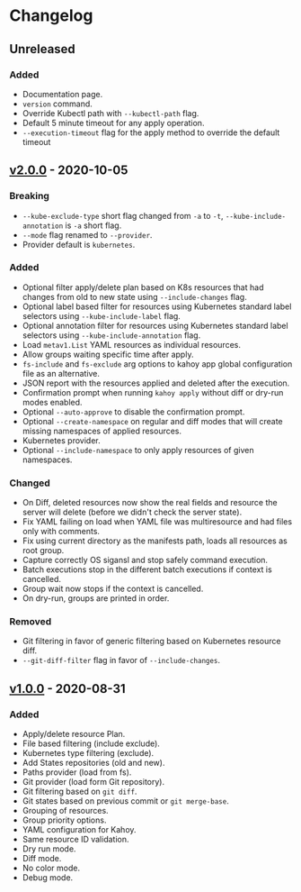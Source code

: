 # Changelog

## Unreleased

### Added

- Documentation page.
- `version` command.
- Override Kubectl path with `--kubectl-path` flag.
- Default 5 minute timeout for any apply operation.
- `--execution-timeout` flag for the apply method to override the default timeout

## [v2.0.0] - 2020-10-05

### Breaking

- `--kube-exclude-type` short flag changed from `-a` to `-t`, `--kube-include-annotation` is `-a` short flag.
- `--mode` flag renamed to `--provider`.
- Provider default is `kubernetes`.

### Added

- Optional filter apply/delete plan based on K8s resources that had changes from old to new state using `--include-changes` flag.
- Optional label based filter for resources using Kubernetes standard label selectors using `--kube-include-label` flag.
- Optional annotation filter for resources using Kubernetes standard label selectors using `--kube-include-annotation` flag.
- Load `metav1.List` YAML resources as individual resources.
- Allow groups waiting specific time after apply.
- `fs-include` and `fs-exclude` arg options to kahoy app global configuration file as an alternative.
- JSON report with the resources applied and deleted after the execution.
- Confirmation prompt when running `kahoy apply` without diff or dry-run modes enabled.
- Optional `--auto-approve` to disable the confirmation prompt.
- Optional `--create-namespace` on regular and diff modes that will create missing namespaces of applied resources.
- Kubernetes provider.
- Optional `--include-namespace` to only apply resources of given namespaces.

### Changed

- On Diff, deleted resources now show the real fields and resource the server will delete (before we didn't check the server state).
- Fix YAML failing on load when YAML file was multiresource and had files only with comments.
- Fix using current directory as the manifests path, loads all resources as root group.
- Capture correctly OS sigansl and stop safely command execution.
- Batch executions stop in the different batch executions if context is cancelled.
- Group wait now stops if the context is cancelled.
- On dry-run, groups are printed in order.

### Removed

- Git filtering in favor of generic filtering based on Kubernetes resource diff.
- `--git-diff-filter` flag in favor of `--include-changes`.

## [v1.0.0] - 2020-08-31

### Added

- Apply/delete resource Plan.
- File based filtering (include exclude).
- Kubernetes type filtering (exclude).
- Add States repositories (old and new).
- Paths provider (load from fs).
- Git provider (load form Git repository).
- Git filtering based on `git diff`.
- Git states based on previous commit or `git merge-base`.
- Grouping of resources.
- Group priority options.
- YAML configuration for Kahoy.
- Same resource ID validation.
- Dry run mode.
- Diff mode.
- No color mode.
- Debug mode.

[unreleased]: https://github.com/slok/kahoy/compare/v2.0.0...HEAD
[v2.0.0]: https://github.com/slok/kahoy/compare/v1.0.0...v2.0.0
[v1.0.0]: https://github.com/slok/kahoy/releases/tag/v1.0.0
